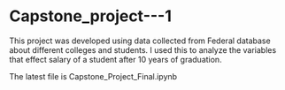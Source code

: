 # Capstone_project---1
This project was developed using data collected from Federal database about different colleges and students. I used this to analyze the variables that effect salary of a student after 10 years of graduation.  

The latest file is Capstone_Project_Final.ipynb  
   
 
